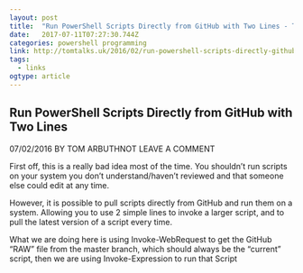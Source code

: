 ```yaml
---
layout: post 
title:  "Run PowerShell Scripts Directly from GitHub with Two Lines - Tom Talks" 
date:   2017-07-11T07:27:30.744Z 
categories: powershell programming
link: http://tomtalks.uk/2016/02/run-powershell-scripts-directly-github-two-lines/ 
tags:
  - links
ogtype: article 
---
```


## Run PowerShell Scripts Directly from GitHub with Two Lines
07/02/2016 BY TOM ARBUTHNOT LEAVE A COMMENT

First off, this is a really bad idea most of the time. You shouldn’t run scripts on your system you don’t understand/haven’t reviewed and that someone else could edit at any time.

However, it is possible to pull scripts directly from GitHub and run them on a system. Allowing you to use 2 simple lines to invoke a larger script, and to pull the latest version of a script every time.

What we are doing here is using Invoke-WebRequest to get the GitHub “RAW” file from the master branch, which should always be the “current” script, then we are using Invoke-Expression to run that Script